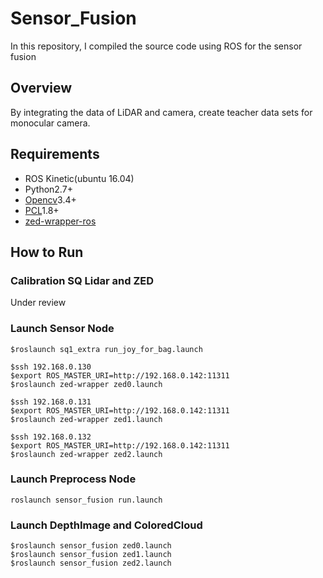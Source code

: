# Sensor_Fusion
In this repository, I compiled the source code using ROS for the sensor fusion

## Overview
By integrating the data of LiDAR and camera, create teacher data sets for monocular camera.

## Requirements
- ROS Kinetic(ubuntu 16.04)
- Python2.7+
- [Opencv](https://opencv.org/)3.4+
- [PCL](https://pointcloud.org/)1.8+
- [zed-wrapper-ros](http://wiki.ros.org/zed-ros-wrapper)

## How to Run
### Calibration SQ Lidar and ZED
Under review

### Launch Sensor Node
```
$roslaunch sq1_extra run_joy_for_bag.launch
```
```
$ssh 192.168.0.130
$export ROS_MASTER_URI=http://192.168.0.142:11311
$roslaunch zed-wrapper zed0.launch
```
```
$ssh 192.168.0.131
$export ROS_MASTER_URI=http://192.168.0.142:11311
$roslaunch zed-wrapper zed1.launch
```
```
$ssh 192.168.0.132
$export ROS_MASTER_URI=http://192.168.0.142:11311
$roslaunch zed-wrapper zed2.launch
```

### Launch Preprocess Node
```
roslaunch sensor_fusion run.launch
```

### Launch DepthImage and ColoredCloud
```
$roslaunch sensor_fusion zed0.launch
$roslaunch sensor_fusion zed1.launch
$roslaunch sensor_fusion zed2.launch
```


